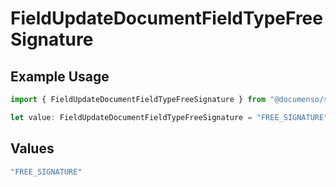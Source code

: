 # FieldUpdateDocumentFieldTypeFreeSignature

## Example Usage

```typescript
import { FieldUpdateDocumentFieldTypeFreeSignature } from "@documenso/sdk-typescript/models/operations";

let value: FieldUpdateDocumentFieldTypeFreeSignature = "FREE_SIGNATURE";
```

## Values

```typescript
"FREE_SIGNATURE"
```